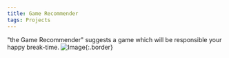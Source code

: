 ```yaml
---
title: Game Recommender
tags: Projects
---
```


"the Game Recommender" suggests a game which will be responsible your happy break-time.
![Image](https://raw.githubusercontent.com/youngtakcho/recommender/master/screenshot.jpg){:.border}

<!--more-->

